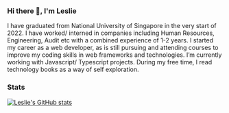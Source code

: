 ### Hi there 👋, I'm Leslie
I have graduated from National University of Singapore in the very start of 2022. I have worked/ interned in companies including Human Resources, Engineering, Audit etc with a combined experience of 1-2 years. I started my career as a web developer, as is still pursuing and attending courses to improve my coding skills in web frameworks and technologies. I’m currently working with Javascript/ Typescript projects. During my free time, I read technology books as a way of self exploration.
### Stats
[![Leslie's GitHub stats](https://github-readme-stats.vercel.app/api?username=leslieharland)](https://github-readme-stats.vercel.app/api?username=leslieharland&count_private=true&show_icons=true&theme=tokyonight)
<!--
**leslieharland/leslieharland** is a ✨ _special_ ✨ repository because its `README.md` (this file) appears on your GitHub profile.

Here are some ideas to get you started:

- 🔭 I’m currently working on ...
- 🌱 I’m currently learning ...
- 👯 I’m looking to collaborate on ...
- 🤔 I’m looking for help with ...
- 💬 Ask me about ...
- 📫 How to reach me: ...
- 😄 Pronouns: ...
- ⚡ Fun fact: ...
-->
